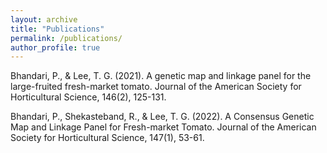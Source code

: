 ```yaml
---
layout: archive
title: "Publications"
permalink: /publications/
author_profile: true
---
```



Bhandari, P., & Lee, T. G. (2021). A genetic map and linkage panel for the large-fruited fresh-market tomato. Journal of the American Society for Horticultural Science, 146(2), 125-131.

Bhandari, P., Shekasteband, R., & Lee, T. G. (2022). A Consensus Genetic Map and Linkage Panel for Fresh-market Tomato. Journal of the American Society for Horticultural Science, 147(1), 53-61.
